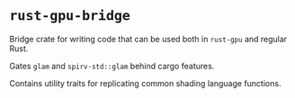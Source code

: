 # `rust-gpu-bridge`

Bridge crate for writing code that can be used both in `rust-gpu` and regular Rust.

Gates `glam` and `spirv-std::glam` behind cargo features.

Contains utility traits for replicating common shading language functions.

